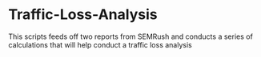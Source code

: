# Traffic-Loss-Analysis
This scripts feeds off two reports from SEMRush and conducts a series of calculations that will help conduct a traffic loss analysis
